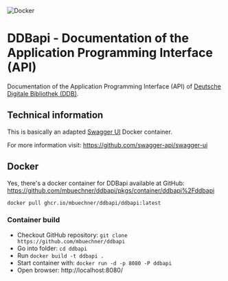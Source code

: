 ![Docker](https://github.com/mbuechner/ddbapi/workflows/Docker/badge.svg)

# DDBapi - Documentation of the Application Programming Interface (API)
Documentation of the Application Programming Interface (API) of [Deutsche Digitale Bibliothek (DDB)](https://www.deutsche-digitale-bibliothek.de/).

## Technical information
This is basically an adapted [Swagger UI](https://hub.docker.com/r/swaggerapi/swagger-ui) Docker container.

For more information visit: https://github.com/swagger-api/swagger-ui

## Docker

Yes, there's a docker container for DDBapi available at GitHub: https://github.com/mbuechner/ddbapi/pkgs/container/ddbapi%2Fddbapi

```
docker pull ghcr.io/mbuechner/ddbapi/ddbapi:latest
```

### Container build
- Checkout GitHub repository: `git clone https://github.com/mbuechner/ddbapi`
- Go into folder: `cd ddbapi`
- Run `docker build -t ddbapi .`
- Start container with: `docker run -d -p 8080 -P ddbapi`
- Open browser: http://localhost:8080/
